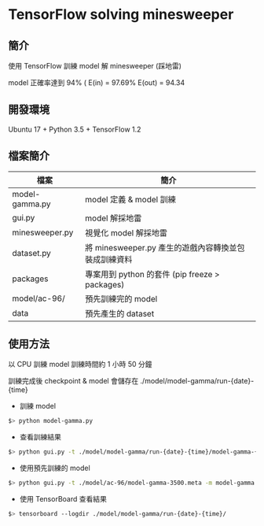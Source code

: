 # TensorFlow solving minesweeper

## 簡介
使用 TensorFlow 訓練 model 解 minesweeper (踩地雷)

model 正確率達到 94%  ( E(in) = 97.69% E(out) = 94.34 

## 開發環境

Ubuntu 17 + Python 3.5 + TensorFlow 1.2

## 檔案簡介

| 檔案 | 簡介 |
| ------ | ------ |
| model-gamma.py| model 定義 & model 訓練 |
| gui.py | model 解採地雷 | 
| minesweeper.py | 視覺化 model 解採地雷 |
| dataset.py | 將 minesweeper.py 產生的遊戲內容轉換並包裝成訓練資料 |
| packages | 專案用到 python 的套件 (pip freeze  > packages) | 
| model/ac-96/ | 預先訓練完的 model  |
| data | 預先產生的 dataset |

## 使用方法
以 CPU 訓練 model 訓練時間約 1 小時 50 分鐘

訓練完成後 checkpoint & model 會儲存在 ./model/model-gamma/run-{date}-{time}

- 訓練 model 
~~~bash
$> python model-gamma.py
~~~

- 查看訓練結果
~~~bash
$> python gui.py -t ./model/model-gamma/run-{date}-{time}/model-gamma-{check-point}.meta -m model-gamma.py
~~~

- 使用預先訓練的 model
~~~bash
$> python gui.py -t ./model/ac-96/model-gamma-3500.meta -m model-gamma.py
~~~

- 使用 TensorBoard 查看結果
~~~bash
$> tensorboard --logdir ./model/model-gamma/run-{date}-{time}/
~~~
